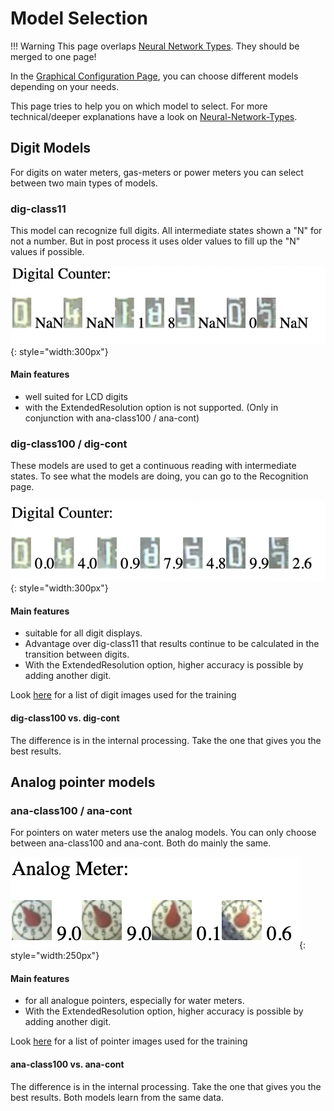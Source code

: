 # Model Selection

!!! Warning
    This page overlaps [Neural Network Types](../Neural-Network-Types). They should be merged to one page!

In the [Graphical Configuration Page](../Graphical-configuration), you can choose different models depending on your needs.

This page tries to help you on which model to select.
For more technical/deeper explanations have a look on [Neural-Network-Types](../Neural-Network-Types).

## Digit Models

For digits on water meters, gas-meters or power meters you can select between two main types of models.

### dig-class11

This model can recognize full digits. All intermediate states shown a "N" for not a number. But in post process it uses older values to fill up the "N" values if possible.

![](img/dig-class11.png){: style="width:300px"}

#### Main features

* well suited for LCD digits
* with the ExtendedResolution option is not supported. (Only in conjunction with ana-class100 / ana-cont)


### dig-class100 / dig-cont

These models are used to get a continuous reading with intermediate states. To see what the models are doing, you can go to the Recognition page.

![](img/dig-class100.png){: style="width:300px"}


#### Main features

* suitable for all digit displays.
* Advantage over dig-class11 that results continue to be calculated in the transition between digits.
* With the ExtendedResolution option, higher accuracy is possible by adding another digit.

Look [here](https://jomjol.github.io/neural-network-digital-counter-readout) for a list of digit images used for the training 

#### dig-class100 vs. dig-cont
The difference is in the internal processing. Take the one that gives you the best results.

## Analog pointer models

### ana-class100 / ana-cont

For pointers on water meters use the analog models. You can only choose between ana-class100 and ana-cont. Both do mainly the same.

![](img/ana-class100.png){: style="width:250px"}

#### Main features

* for all analogue pointers, especially for water meters.
* With the ExtendedResolution option, higher accuracy is possible by adding another digit.

Look [here](https://jomjol.github.io/neural-network-analog-needle-readout/) for a list of pointer images used for the training

#### ana-class100 vs. ana-cont
The difference is in the internal processing. Take the one that gives you the best results. Both models learn from the same data.